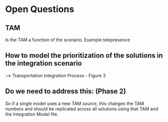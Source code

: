 # Open Questions

## TAM

Is the TAM a function of the scenario. Example telepresence

## How to model the prioritization of the solutions in the integration scenario

--> Transportation Integration Process - Figure 3

## Do we need to address this: (Phase 2)

So if a single model uses a new TAM source, this changes the TAM numbers and should be replicated across all solutions using that TAM and the Integration Model file.
